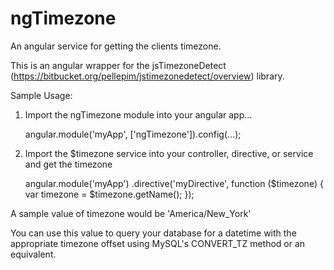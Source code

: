 ngTimezone
==========

An angular service for getting the clients timezone. 

This is an angular wrapper for the jsTimezoneDetect (https://bitbucket.org/pellepim/jstimezonedetect/overview) library. 

Sample Usage:

1) Import the ngTimezone module into your angular app...

    angular.module('myApp', ['ngTimezone']).config(...);

2) Import the $timezone service into your controller, directive, or service and get the timezone

    angular.module('myApp')
      .directive('myDirective', function ($timezone) {  
        var timezone = $timezone.getName();
      });

A sample value of timezone would be 'America/New_York'

You can use this value to query your database for a datetime with the appropriate timezone offset using MySQL's CONVERT_TZ method or an equivalent.

